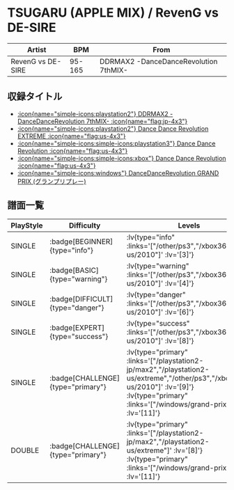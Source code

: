 # TSUGARU (APPLE MIX) / RevenG vs DE-SIRE

|Artist|BPM|From|
|------|---|----|
|RevenG vs DE-SIRE|95-165|DDRMAX2 -DanceDanceRevolution 7thMIX-|

## 収録タイトル

- [ :icon{name="simple-icons:playstation2"} DDRMAX2 -DanceDanceRevolution 7thMIX- :icon{name="flag:jp-4x3"} ](/playstation2-jp/max2)
- [ :icon{name="simple-icons:playstation2"} Dance Dance Revolution EXTREME :icon{name="flag:us-4x3"} ](/playstation2-us/extreme)
- [ :icon{name="simple-icons:simple-icons:playstation3"} Dance Dance Revolution :icon{name="flag:us-4x3"} ](/other/ps3)
- [ :icon{name="simple-icons:simple-icons:xbox"} Dance Dance Revolution :icon{name="flag:us-4x3"} ](/xbox360-us/2010)
- [ :icon{name="simple-icons:windows"} DanceDanceRevolution GRAND PRIX (グランプリプレー)](/windows/grand-prix)

## 譜面一覧

|PlayStyle|Difficulty|Levels|Notes|Movie|
|---------|----------|------|-----|-----|
|SINGLE| :badge[BEGINNER]{type="info"} | :lv{type="info" :links='["/other/ps3","/xbox360-us/2010"]' :lv='[3]'} |97/0||
|SINGLE| :badge[BASIC]{type="warning"} | :lv{type="warning" :links='["/other/ps3","/xbox360-us/2010"]' :lv='[4]'} |148/6||
|SINGLE| :badge[DIFFICULT]{type="danger"} | :lv{type="danger" :links='["/other/ps3","/xbox360-us/2010"]' :lv='[6]'} |233/9||
|SINGLE| :badge[EXPERT]{type="success"} | :lv{type="success" :links='["/other/ps3","/xbox360-us/2010"]' :lv='[8]'} |289/10||
|SINGLE| :badge[CHALLENGE]{type="primary"} | :lv{type="primary" :links='["/playstation2-jp/max2","/playstation2-us/extreme","/other/ps3","/xbox360-us/2010"]' :lv='[9]'}  :lv{type="primary" :links='["/windows/grand-prix"]' :lv='[11]'} |353/6||
|DOUBLE| :badge[CHALLENGE]{type="primary"} | :lv{type="primary" :links='["/playstation2-jp/max2","/playstation2-us/extreme"]' :lv='[8]'}  :lv{type="primary" :links='["/windows/grand-prix"]' :lv='[11]'} |286/6||
